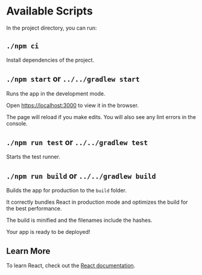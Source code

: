 # Available Scripts

In the project directory, you can run:

## `./npm ci`

Install dependencies of the project.

## `./npm start` or `../../gradlew start`

Runs the app in the development mode.

Open [https://localhost:3000](https://localhost:3000) to view it in the browser.

The page will reload if you make edits.
You will also see any lint errors in the console.

## `./npm run test` or `../../gradlew test`

Starts the test runner.

## `./npm run build` or `../../gradlew build`

Builds the app for production to the `build` folder.

It correctly bundles React in production mode and optimizes the build for the best performance.

The build is minified and the filenames include the hashes.

Your app is ready to be deployed!

## Learn More

To learn React, check out the [React documentation](https://reactjs.org/).
